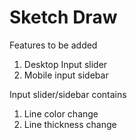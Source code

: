 # Sketch Draw

Features to be added
1. Desktop Input slider 
2. Mobile input sidebar

Input slider/sidebar contains 
1. Line color change
2. Line thickness change
